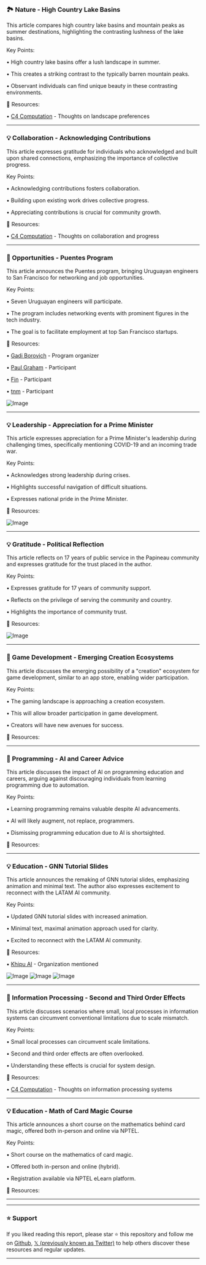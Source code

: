 ### 🏞️ Nature - High Country Lake Basins

This article compares high country lake basins and mountain peaks as summer destinations, highlighting the contrasting lushness of the lake basins.

Key Points:

• High country lake basins offer a lush landscape in summer.


• This creates a striking contrast to the typically barren mountain peaks.


•  Observant individuals can find unique beauty in these contrasting environments.



🔗 Resources:

• [C4 Computation](https://x.com/C4COMPUTATION) -  Thoughts on landscape preferences


---
### 💡 Collaboration - Acknowledging Contributions

This article expresses gratitude for individuals who acknowledged and built upon shared connections, emphasizing the importance of collective progress.

Key Points:

• Acknowledging contributions fosters collaboration.


•  Building upon existing work drives collective progress.


•  Appreciating contributions is crucial for community growth.



🔗 Resources:

• [C4 Computation](https://x.com/C4COMPUTATION) -  Thoughts on collaboration and progress


---
### 🚀 Opportunities - Puentes Program

This article announces the Puentes program, bringing Uruguayan engineers to San Francisco for networking and job opportunities.

Key Points:

• Seven Uruguayan engineers will participate.


• The program includes networking events with prominent figures in the tech industry.


• The goal is to facilitate employment at top San Francisco startups.


🔗 Resources:

• [Gadi Borovich](https://x.com/GadiBorovich) - Program organizer


• [Paul Graham](https://x.com/rauchg) -  Participant


• [Fin](https://x.com/fin465) - Participant


• [tnm](https://x.com/tnm) - Participant


![Image](https://pbs.twimg.com/amplify_video_thumb/1900541537949241345/img/CUbvxkkem8_iy9g3.jpg)

---
### 💡 Leadership -  Appreciation for a Prime Minister

This article expresses appreciation for a Prime Minister's leadership during challenging times, specifically mentioning COVID-19 and an incoming trade war.

Key Points:

• Acknowledges strong leadership during crises.


•  Highlights successful navigation of difficult situations.


•  Expresses national pride in the Prime Minister.


🔗 Resources:


![Image](https://pbs.twimg.com/ext_tw_video_thumb/1900208494579470336/pu/img/xthiKpy8No7-WXVJ.jpg)

---
### 💡 Gratitude -  Political Reflection

This article reflects on 17 years of public service in the Papineau community and expresses gratitude for the trust placed in the author.

Key Points:

•  Expresses gratitude for 17 years of community support.


• Reflects on the privilege of serving the community and country.


•  Highlights the importance of community trust.



🔗 Resources:


![Image](https://pbs.twimg.com/media/Gl2D0IxXUAAmD95?format=jpg&name=small)

---
### 🤖 Game Development -  Emerging Creation Ecosystems

This article discusses the emerging possibility of a "creation" ecosystem for game development, similar to an app store, enabling wider participation.

Key Points:

• The gaming landscape is approaching a creation ecosystem.


• This will allow broader participation in game development.


•  Creators will have new avenues for success.



🔗 Resources:


---
### 🤖 Programming -  AI and Career Advice

This article discusses the impact of AI on programming education and careers, arguing against discouraging individuals from learning programming due to automation.

Key Points:

•  Learning programming remains valuable despite AI advancements.


•  AI will likely augment, not replace, programmers.


•  Dismissing programming education due to AI is shortsighted.



🔗 Resources:


---
### 💡 Education -  GNN Tutorial Slides

This article announces the remaking of GNN tutorial slides, emphasizing animation and minimal text.  The author also expresses excitement to reconnect with the LATAM AI community.

Key Points:

•  Updated GNN tutorial slides with increased animation.


•  Minimal text, maximal animation approach used for clarity.


•  Excited to reconnect with the LATAM AI community.



🔗 Resources:

• [Khipu AI](https://x.com/Khipu_AI) -  Organization mentioned


![Image](https://pbs.twimg.com/media/GlxwExXXYAA3HYE?format=jpg&name=small)
![Image](https://pbs.twimg.com/media/GlxEzQ2WAAATEbX?format=jpg&name=240x240)
![Image](https://pbs.twimg.com/media/GlxEzQ4XkAAHjbr?format=jpg&name=240x240)

---
### 🤖 Information Processing -  Second and Third Order Effects

This article discusses scenarios where small, local processes in information systems can circumvent conventional limitations due to scale mismatch.

Key Points:

•  Small local processes can circumvent scale limitations.


•  Second and third order effects are often overlooked.


•  Understanding these effects is crucial for system design.



🔗 Resources:

• [C4 Computation](https://x.com/C4COMPUTATION) -  Thoughts on information processing systems


---
### 💡 Education - Math of Card Magic Course

This article announces a short course on the mathematics behind card magic, offered both in-person and online via NPTEL.

Key Points:

•  Short course on the mathematics of card magic.


•  Offered both in-person and online (hybrid).


•  Registration available via NPTEL eLearn platform.



🔗 Resources:


---


---

### ⭐️ Support

If you liked reading this report, please star ⭐️ this repository and follow me on [Github](https://github.com/Drix10), [𝕏 (previously known as Twitter)](https://x.com/DRIX_10_) to help others discover these resources and regular updates.

---
